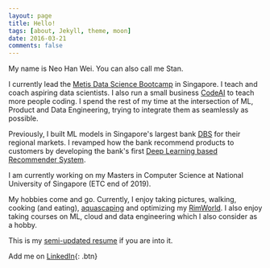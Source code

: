 ```yaml
---
layout: page
title: Hello!
tags: [about, Jekyll, theme, moon]
date: 2016-03-21
comments: false
---
```

    
My name is Neo Han Wei. You can also call me Stan.

I currently lead the [Metis Data Science Bootcamp](https://metis.kaplan.com.sg/) in Singapore. I teach and coach aspiring data scientists. I also run a small business [CodeAI](https://www.code-ai.co/) to teach more people coding. I spend the rest of my time at the intersection of ML, Product and Data Engineering, trying to integrate them as seamlessly as possible.

Previously, I built ML models in Singapore's largest bank [DBS](https://www.dbs.com.sg) for their regional markets. I revamped how the bank recommend products to customers by developing the bank's first [Deep Learning based Recommender System](https://arxiv.org/abs/1606.07792). 

I am currently working on my Masters in Computer Science at National University of Singapore (ETC end of 2019).

My hobbies come and go. Currently, I enjoy taking pictures, walking, cooking (and eating), [aquascaping](assets/doc/aquascape.png) and optimizing my [RimWorld](https://store.steampowered.com/app/294100/RimWorld/). I also enjoy taking courses on ML, cloud and data engineering which I also consider as a hobby.

This is my [semi-updated resume](/assets/doc/resume_2019_v3.pdf) if you are into it.

Add me on  [LinkedIn](https://www.linkedin.com/in/nhanwei/){: .btn}
